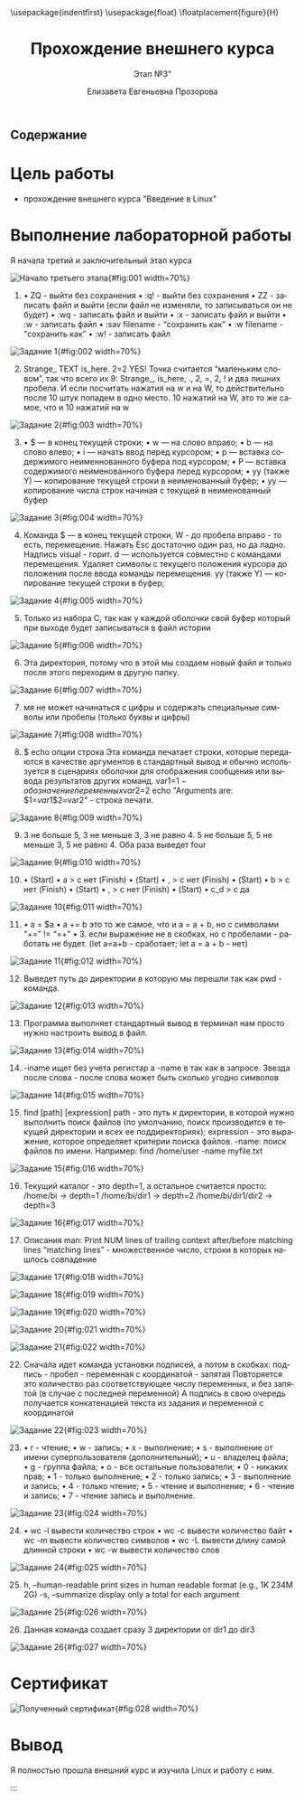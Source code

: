 ﻿---
## Front matter
title: "Прохождение внешнего курса"
subtitle: Этап №3"
author: "Елизавета Евгеньевна Прозорова"

## Generic otions
lang: ru-RU
toc-title: "Содержание"

## Bibliography
bibliography: bib/cite.bib
csl: pandoc/csl/gost-r-7-0-5-2008-numeric.csl

## Pdf output format
toc: true # Table of contents
toc-depth: 2
lof: true # List of figures
lot: true # List of tables
fontsize: 12pt
linestretch: 1.5
papersize: a4
documentclass: scrreprt
## I18n polyglossia
polyglossia-lang:
  name: russian
  options:
	- spelling=modern
	- babelshorthands=true
polyglossia-otherlangs:
  name: english
## I18n babel
babel-lang: russian
babel-otherlangs: english
## Fonts
mainfont: IBM Plex Serif
romanfont: IBM Plex Serif
sansfont: IBM Plex Sans
monofont: IBM Plex Mono
mathfont: STIX Two Math
mainfontoptions: Ligatures=Common,Ligatures=TeX,Scale=0.94
romanfontoptions: Ligatures=Common,Ligatures=TeX,Scale=0.94
sansfontoptions: Ligatures=Common,Ligatures=TeX,Scale=MatchLowercase,Scale=0.94
monofontoptions: Scale=MatchLowercase,Scale=0.94,FakeStretch=0.9
mathfontoptions:
## Biblatex
biblatex: true
biblio-style: "gost-numeric"
biblatexoptions:
  - parentracker=true
  - backend=biber
  - hyperref=auto
  - language=auto
  - autolang=other*
  - citestyle=gost-numeric
## Pandoc-crossref LaTeX customization
figureTitle: "Рис."
tableTitle: "Таблица"
listingTitle: "Листинг"
lofTitle: "Список иллюстраций"
lotTitle: "Список таблиц"
lolTitle: "Листинги"
## Misc options
indent: true
header-includes:
  - \usepackage{indentfirst}
  - \usepackage{float} # keep figures where there are in the text
  - \floatplacement{figure}{H} # keep figures where there are in the text
---

# Цель работы

- прохождение внешнего курса "Введение в Linux"

# Выполнение лабораторной работы

Я начала третий и заключительный этап курса

![Начало третьего этапа](/home/eeprozorova/work/course/outsidecourse/stage3/report3/image/2025-05-31_16-55-13.png){#fig:001 width=70%}

1. • ZQ - выйти без сохранения
• :q! - выйти без сохранения
• ZZ - записать файл и выйти (если файл не изменяли, то записываться он не будет)
• :wq - записать файл и выйти
• :x - записать файл и выйти
• :w - записать файл
• :sav filename - “сохранить как”
• :w filename - “сохранить как”
• :w! - записать файл

![Задание 1](/home/eeprozorova/work/course/outsidecourse/stage3/report3/image/2025-05-31_16-56-15.png){#fig:002 width=70%}

2. Strange_ TEXT is_here. 2=2 YES!
Точка считается “маленьким словом”, так что всего их 9: Strange_, is_here, ., 2, =, 2, ! и два лишних пробела. И если посчитать нажатия на w и на W, то действительно после 10 штук попадем в одно место. 10 нажатий на W, это то же самое, что и 10 нажатий на w

![Задание 2](/home/eeprozorova/work/course/outsidecourse/stage3/report3/image/2025-05-31_18-32-33.png){#fig:003 width=70%}

3. • $ — в конец текущей строки;
• w — на слово вправо;
• b — на слово влево;
• i — начать ввод перед курсором;
• p — вставка содержимого неименнованного буфера под курсором;
• P — вставка содержимого неименованного буфера перед курсором;
• yy (также Y) — копирование текущей строки в неименованный буфер;
• yy — копирование числа строк начиная с текущей в неименованный буфер

![Задание 3](/home/eeprozorova/work/course/outsidecourse/stage3/report3/image/2025-05-31_18-33-16.png){#fig:004 width=70%}

4. Команда $ — в конец текущей строки, W - до пробела вправо - то есть, перемещение.
Нажать Esc достаточно один раз, но да ладно.
Надпись visual - горит.
d — используется совместно с командами перемещения. Удаляет символы с текущего положения курсора до положения после ввода команды перемещения.
yy (также Y) — копирование текущей строки в буфер;

![Задание 4](/home/eeprozorova/work/course/outsidecourse/stage3/report3/image/2025-05-31_18-34-31.png){#fig:005 width=70%}

5. Только из набора С, так как у каждой оболочки свой буфер который при выходе будет записываться в файл истории

![Задание 5](/home/eeprozorova/work/course/outsidecourse/stage3/report3/image/2025-05-31_18-35-02.png){#fig:006 width=70%}

6. Эта директория, потому что в этой мы создаем новый файл и только после этого переходим в другую папку.

![Задание 6](/home/eeprozorova/work/course/outsidecourse/stage3/report3/image/2025-05-31_18-35-36.png){#fig:007 width=70%}

7. мя не может начинаться с цифры и содержать специальные символы или пробелы (только буквы и цифры)

![Задание 7](/home/eeprozorova/work/course/outsidecourse/stage3/report3/image/2025-05-31_18-37-08.png){#fig:008 width=70%}

8. $ echo опции строка Эта команда печатает строки, которые передаются в качестве аргументов в стандартный вывод и обычно используется в сценариях оболочки для отображения сообщения или вывода результатов других команд.
var1=$1 - обозначение переменных
var2=$2
echo "Arguments are: \$1=$var1 \$2=$var2" - строка печати.

![Задание 8](/home/eeprozorova/work/course/outsidecourse/stage3/report3/image/2025-05-31_18-38-38.png){#fig:009 width=70%}

9. 3 не больше 5, 3 не меньше 3, 3 не равно 4.
5 не больше 5, 5 не меньше 3, 5 не равно 4.
Оба раза выведет four

![Задание 9](/home/eeprozorova/work/course/outsidecourse/stage3/report3/image/2025-05-31_18-40-45.png){#fig:010 width=70%}

10. • (Start)
• a > c нет (Finish)
• (Start)
• , > c нет (Finish)
• (Start)
• b > c нет (Finish)
• (Start)
• , > c нет (Finish)
• (Start)
• c_d > c да

![Задание 10](/home/eeprozorova/work/course/outsidecourse/stage3/report3/image/2025-05-31_18-41-21.png){#fig:011 width=70%}

11. • a = $a
• a += b это то же самое, что и a = a + b, но с символами “+=” != “=+"
• 3. если выражение не в скобках, но с пробелами - работать не будет. (let a=a+b - сработает; let a = a + b - нет)

![Задание 11](/home/eeprozorova/work/course/outsidecourse/stage3/report3/image/2025-05-31_18-43-20.png){#fig:012 width=70%}

12. Выведет путь до директории в которую мы перешли так как pwd - команда.

![Задание 12](/home/eeprozorova/work/course/outsidecourse/stage3/report3/image/2025-05-31_18-45-49.png){#fig:013 width=70%}

13. Программа выполняет стандартный вывод в терминал нам просто нужно настроить вывод в файл.

![Задание 13](/home/eeprozorova/work/course/outsidecourse/stage3/report3/image/2025-05-31_18-46-20.png){#fig:014 width=70%}

14. -iname ищет без учета регистар а -name в так как в запросе. Звезда после слова - после слова может быть сколько угодно символов

![Задание 14](/home/eeprozorova/work/course/outsidecourse/stage3/report3/image/2025-05-31_18-47-40.png){#fig:015 width=70%}

15. find [path] [expression]
path - это путь к директории, в которой нужно выполнить поиск файлов (по умолчанию, поиск производится в текущей директории и всех ее поддиректориях);
expression - это выражение, которое определяет критерии поиска файлов.
-name: поиск файлов по имени. Например: find /home/user -name myfile.txt

![Задание 15](/home/eeprozorova/work/course/outsidecourse/stage3/report3/image/2025-05-31_18-48-20.png){#fig:016 width=70%}

16. Текущий каталог - это depth=1, а остальное считается просто:
/home/bi -> depth=1
/home/bi/dir1 -> depth=2
/home/bi/dir1/dir2 -> depth=3

![Задание 16](/home/eeprozorova/work/course/outsidecourse/stage3/report3/image/2025-05-31_18-49-11.png){#fig:017 width=70%}

17. Описания man: Print NUM lines of trailing context after/before matching lines “matching lines” - множественное число, строки в которых нашлось совпадение

![Задание 17](/home/eeprozorova/work/course/outsidecourse/stage3/report3/image/2025-05-31_18-49-53.png){#fig:018 width=70%}



![Задание 18](/home/eeprozorova/work/course/outsidecourse/stage3/report3/image/2025-05-31_18-51-10.png){#fig:019 width=70%}



![Задание 19](/home/eeprozorova/work/course/outsidecourse/stage3/report3/image/2025-05-31_18-52-21.png){#fig:020 width=70%}



![Задание 20](/home/eeprozorova/work/course/outsidecourse/stage3/report3/image/2025-05-31_18-53-36.png){#fig:021 width=70%}



![Задание 21](/home/eeprozorova/work/course/outsidecourse/stage3/report3/image/2025-05-31_19-18-32.png){#fig:022 width=70%}

22. Cначала идет команда установки подписей, а потом в скобках: подпись - пробел - переменная с координатой - запятая
Повторяется это количество раз соответствующее числу переменных, и без запятой (в случае с последней переменной)
А подпись в свою очередь получается конкатенацией текста из задания и переменной с координатой

![Задание 22](/home/eeprozorova/work/course/outsidecourse/stage3/report3/image/2025-05-31_19-19-45.png){#fig:023 width=70%}

23. • r - чтение;
• w - запись;
• x - выполнение;
• s - выполнение от имени суперпользователя (дополнительный);
• u - владелец файла;
• g - группа файла;
• o - все остальные пользователи;
• 0 - никаких прав;
• 1 - только выполнение;
• 2 - только запись;
• 3 - выполнение и запись;
• 4 - только чтение;
• 5 - чтение и выполнение;
• 6 - чтение и запись;
• 7 - чтение запись и выполнение.

![Задание 23](/home/eeprozorova/work/course/outsidecourse/stage3/report3/image/2025-05-31_19-21-11.png){#fig:024 width=70%}

24. • wc -l вывести количество строк
• wc -c вывести количество байт
• wc -m вывести количество символов
• wc -L вывести длину самой длинной строки
• wc -w вывести количество слов

![Задание 24](/home/eeprozorova/work/course/outsidecourse/stage3/report3/image/2025-05-31_19-26-20.png){#fig:025 width=70%}

25. h, –human-readable print sizes in human readable format (e.g., 1K 234M 2G)
-s, –summarize display only a total for each argument

![Задание 25](/home/eeprozorova/work/course/outsidecourse/stage3/report3/image/2025-05-31_19-26-47.png){#fig:026 width=70%}

26. Данная команда создает сразу 3 директории от dir1 до dir3

![Задание 26](/home/eeprozorova/work/course/outsidecourse/stage3/report3/image/2025-05-31_19-27-27.png){#fig:027 width=70%}

# Сертификат

![Полученный сертификат](/home/eeprozorova/work/course/outsidecourse/stage3/report3/image/2025-05-31_19-29-06.png){#fig:028 width=70%}

# Вывод

Я полностью прошла внешний курс и изучила Linux и работу с ним.

:::

